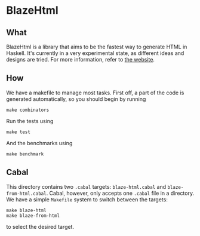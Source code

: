 BlazeHtml
=========

What
----

BlazeHtml is a library that aims to be the fastest way to generate HTML in
Haskell. It's currently in a very experimental state, as different ideas and
designs are tried. For more information, refer to [the website][].

[the website]: http://jaspervdj.be/blaze

How
---

We have a makefile to manage most tasks. First off, a part of the code is
generated automatically, so you should begin by running

    make combinators

Run the tests using

    make test

And the benchmarks using

    make benchmark

Cabal
-----

This directory contains two `.cabal` targets: `blaze-html.cabal` and
`blaze-from-html.cabal`. Cabal, however, only accepts one `.cabal` file in a
directory. We have a simple `Makefile` system to switch between the targets:

    make blaze-html
    make blaze-from-html

to select the desired target.
